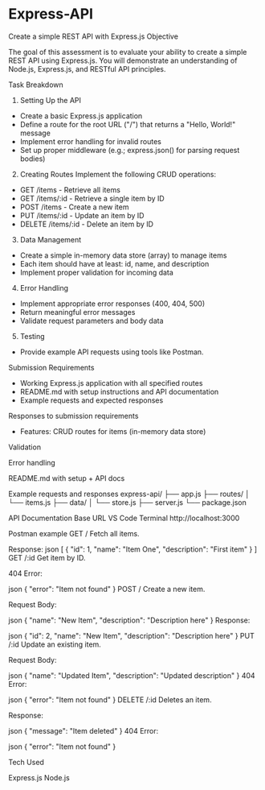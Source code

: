 # Express-API
Create a simple REST API with Express.js
Objective

The goal of this assessment is to evaluate your ability to create a simple REST API using Express.js. You will demonstrate an understanding of Node.js, Express.js, and RESTful API principles.

Task Breakdown

1. Setting Up the API

- Create a basic Express.js application
- Define a route for the root URL ("/") that returns a "Hello, World!" message
- Implement error handling for invalid routes
- Set up proper middleware (e.g.; express.json() for parsing request bodies)

2. Creating Routes Implement the following CRUD operations:

- GET /items - Retrieve all items
- GET /items/:id - Retrieve a single item by ID
- POST /items - Create a new item
- PUT /items/:id - Update an item by ID
- DELETE /items/:id - Delete an item by ID

3. Data Management

- Create a simple in-memory data store (array) to manage items
- Each item should have at least: id, name, and description
- Implement proper validation for incoming data

4. Error Handling

- Implement appropriate error responses (400, 404, 500)
- Return meaningful error messages
- Validate request parameters and body data 

5. Testing

- Provide example API requests using tools like Postman.

Submission Requirements

- Working Express.js application with all specified routes
- README.md with setup instructions and API documentation
- Example requests and expected responses

Responses to submission requirements

- Features:
CRUD routes for items (in-memory data store)

Validation

Error handling

README.md with setup + API docs

Example requests and responses
express-api/
├── app.js
├── routes/
│   └── items.js
├── data/
│   └── store.js
├── server.js
└── package.json

API Documentation
Base URL
VS Code Terminal
http://localhost:3000

Postman example
GET /
Fetch all items.

Response:
json
[
  {
    "id": 1,
    "name": "Item One",
    "description": "First item"
  }
]
GET /:id
Get item by ID.

404 Error:

json
{ "error": "Item not found" }
POST /
Create a new item.

Request Body:

json
{
  "name": "New Item",
  "description": "Description here"
}
Response:

json
{
  "id": 2,
  "name": "New Item",
  "description": "Description here"
}
PUT /:id
Update an existing item.

Request Body:

json
{
  "name": "Updated Item",
  "description": "Updated description"
}
404 Error:

json
{ "error": "Item not found" }
DELETE /:id
Deletes an item.

Response:

json
{ "message": "Item deleted" }
404 Error:

json
{ "error": "Item not found" }

Tech Used

Express.js
Node.js
